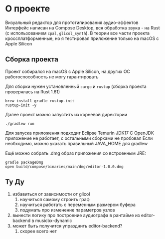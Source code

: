 # О проекте

Визуальный редактор для прототипирования аудио-эффектов
Интерфейс написан на Compose Desktop, вся обработка звука - на Rust
(с использованием `cpal`, `glicol_synth`).
В теории все части проекта кроссплатформенные,
но я тестировал приложение только на macOS с Apple Silicon

## Сборка проекта

Проект собирался на macOS с Apple Silicon,
на других ОС работоспособность не могу гарантировать

Для сборки нужен установленный `cargo` и `rustup` (cборка проекта проверялась на Rust 1.61)
```shell
brew install gradle rustup-init
rustup-init -y
```

Далее проект можно запустить из корневой директории
```shell
./gradlew run
```

Для запуска приложения подходит Eclipse Temurin JDK17
С OpenJDK приложение не работает, с остальными сборками не пробовал
Если необходимо, можно указать правильный JAVA_HOME для gradlew

Ещё можно собрать .dmg образ приложения со встроенным JRE:
```shell
gradle packageDmg
open build/compose/binaries/main/dmg/editor-1.0.0.dmg
```

## Ту Ду

1. избавиться от зависимости от glicol
   1. научиться самому строить граф
   2. научиться работать с переменным размером буфера
   3. подумать про изменение параметров узлов
2. вынести логику про построение аудиографа в рантайме
   из editor-backend в musicbx-dynamic
3. может быть получится упразднить editor-backend?
    1. скорее всего нет
